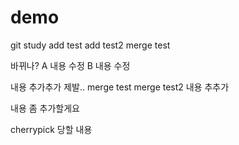 # demo
git study
add test
add test2
merge test

바뀌나?
A 내용 수정
B 내용 수정

내용 추가추가
제발..
merge test
merge test2
내용 추추가

내용 좀 추가할게요

cherrypick 당할 내용